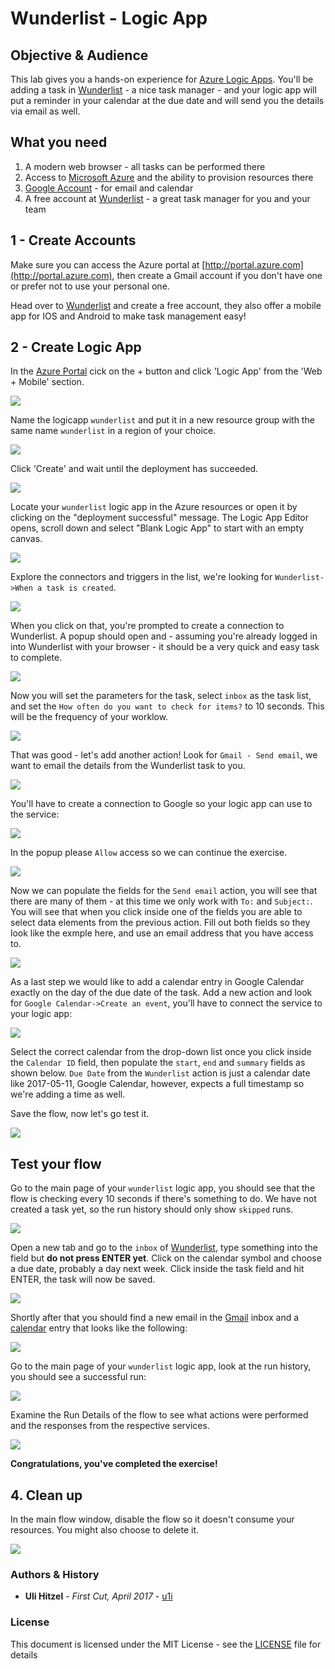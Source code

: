 # Wunderlist - Logic App

## Objective & Audience

This lab gives you a hands-on experience for [Azure Logic Apps](``). You'll be adding a task in [Wunderlist](http://www.wunderlist.com) - a nice task manager - and your logic app will put a reminder in your calendar at the due date and will send you the details via email as well.

## What you need

1. A modern web browser - all tasks can be performed there
2. Access to [Microsoft Azure](http://portal.azure.com) and the ability to provision resources there
3. [Google Account](http://www.gmail.com) - for email and calendar
4. A free account at [Wunderlist](http://www.wunderlist.com) - a great task manager for you and your team

## 1 - Create Accounts

Make sure you can access the Azure portal at [http://portal.azure.com](http://portal.azure.com), then create a Gmail account if you don't have one or prefer not to use your personal one.

Head over to [Wunderlist](http://www.wunderlist.com) and create a free account, they also offer a mobile app for IOS and Android to make task management easy!

## 2 - Create Logic App

In the [Azure Portal](http://portal.azure.com) cick on the + button and click 'Logic App' from the 'Web + Mobile' section.

![](https://raw.githubusercontent.com/u1i/azure-labs/master/wunderlist-logicapp/img/wl-lab-01.png)

 Name the logicapp `wunderlist` and put it in a new resource group with the same name `wunderlist` in a region of your choice.

![](https://raw.githubusercontent.com/u1i/azure-labs/master/wunderlist-logicapp/img/wl-lab-02.png)

Click 'Create' and wait until the deployment has succeeded.

![](https://raw.githubusercontent.com/u1i/azure-labs/master/wunderlist-logicapp/img/wl-lab-03.png)

Locate your `wunderlist` logic app in the Azure resources or open it by clicking on the "deployment successful" message. The Logic App Editor opens, scroll down and select "Blank Logic App" to start with an empty canvas.

![](https://raw.githubusercontent.com/u1i/azure-labs/master/wunderlist-logicapp/img/wl-lab-04.png)

Explore the connectors and triggers in the list, we're looking for `Wunderlist->When a task is created`.

![](https://raw.githubusercontent.com/u1i/azure-labs/master/wunderlist-logicapp/img/wl-lab-05.png)

When you click on that, you're prompted to create a connection to Wunderlist. A popup should open and - assuming you're already logged in into Wunderlist with your browser - it should be a very quick and easy task to complete.

![](https://raw.githubusercontent.com/u1i/azure-labs/master/wunderlist-logicapp/img/wl-lab-06.png)

Now you will set the parameters for the task, select `inbox` as the task list, and set the `How often do you want to check for items?` to 10 seconds. This will be the frequency of your worklow.

![](https://raw.githubusercontent.com/u1i/azure-labs/master/wunderlist-logicapp/img/wl-lab-07.png)

That was good - let's add another action! Look for `Gmail - Send email`, we want to email the details from the Wunderlist task to you.

![](https://raw.githubusercontent.com/u1i/azure-labs/master/wunderlist-logicapp/img/wl-lab-08.png)

You'll have to create a connection to Google so your logic app can use to the service:

![](https://raw.githubusercontent.com/u1i/azure-labs/master/wunderlist-logicapp/img/wl-lab-09.png)

In the popup please `Allow` access so we can continue the exercise.

![](https://raw.githubusercontent.com/u1i/azure-labs/master/wunderlist-logicapp/img/wl-lab-10.png)

Now we can populate the fields for the `Send email` action, you will see that there are many of them - at this time we only work with `To:` and `Subject:`. You will see that when you click inside one of the fields you are able to select data elements from the previous action. Fill out both fields so they look like the exmple here, and use an email address that you have access to.

![](https://raw.githubusercontent.com/u1i/azure-labs/master/wunderlist-logicapp/img/wl-lab-11.png)

As a last step we would like to add a calendar entry in Google Calendar exactly on the day of the due date of the task. Add a new action and look for `Google Calendar->Create an event`, you'll have to connect the service to your logic app:

![](https://raw.githubusercontent.com/u1i/azure-labs/master/wunderlist-logicapp/img/wl-lab-12.png)

Select the correct calendar from the drop-down list once you click inside the `Calendar ID` field, then populate the `start`, `end` and `summary` fields as shown below. `Due Date` from the `Wunderlist` action is just a calendar date like 2017-05-11, Google Calendar, however, expects a full timestamp so we're adding a time as well.

Save the flow, now let's go test it.

![](https://raw.githubusercontent.com/u1i/azure-labs/master/wunderlist-logicapp/img/wl-lab-13.png)

## Test your flow

Go to the main page of your `wunderlist` logic app, you should see that the flow is checking every 10 seconds if there's something to do. We have not created a task yet, so the run history should only show `skipped` runs.

![](https://raw.githubusercontent.com/u1i/azure-labs/master/wunderlist-logicapp/img/wl-lab-14.png)

Open a new tab and go to the `inbox` of [Wunderlist](wunderlist.com/#/lists/inbox), type something into the field but **do not press ENTER yet**. Click on the calendar symbol and choose a due date, probably a day next week. Click inside the task field and hit ENTER, the task will now be saved.

![](https://raw.githubusercontent.com/u1i/azure-labs/master/wunderlist-logicapp/img/wl-lab-19.png?wunderlist)

Shortly after that you should find a new email in the [Gmail](http://www.gmail.com) inbox and a [calendar](http://calendar.google.com) entry that looks like the following:

![](https://raw.githubusercontent.com/u1i/azure-labs/master/wunderlist-logicapp/img/wl-lab-17.png)

Go to the main page of your `wunderlist` logic app, look at the run history, you should see a successful run:

![](https://raw.githubusercontent.com/u1i/azure-labs/master/wunderlist-logicapp/img/wl-lab-15.png)

Examine the Run Details of the flow to see what actions were performed and the responses from the respective services.

![](https://raw.githubusercontent.com/u1i/azure-labs/master/wunderlist-logicapp/img/wl-lab-16.png)

**Congratulations, you've completed the exercise!**

## 4. Clean up

In the main flow window, disable the flow so it doesn't consume your resources. You might also choose to delete it.

![](https://raw.githubusercontent.com/u1i/azure-labs/master/wunderlist-logicapp/img/wl-lab-18.png)

### Authors & History

* **Uli Hitzel** - *First Cut, April 2017* - [u1i](https://github.com/u1i)

### License

This document is licensed under the MIT License - see the [LICENSE](../LICENSE) file for details



